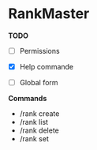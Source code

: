 # RankMaster

**TODO** 
- [ ] Permissions
- [x] Help commande
- [ ] Global form


**Commands**
- /rank create
- /rank list
- /rank delete <rankName>
- /rank set <player> <rank>
